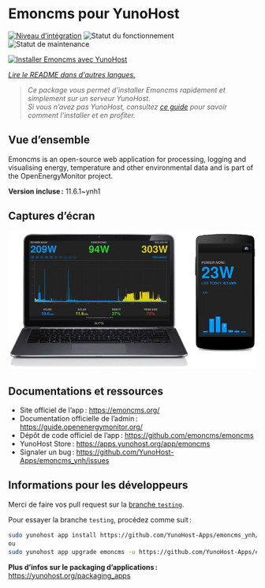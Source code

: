 <!--
Nota bene : ce README est automatiquement généré par <https://github.com/YunoHost/apps/tree/master/tools/readme_generator>
Il NE doit PAS être modifié à la main.
-->

# Emoncms pour YunoHost

[![Niveau d’intégration](https://dash.yunohost.org/integration/emoncms.svg)](https://ci-apps.yunohost.org/ci/apps/emoncms/) ![Statut du fonctionnement](https://ci-apps.yunohost.org/ci/badges/emoncms.status.svg) ![Statut de maintenance](https://ci-apps.yunohost.org/ci/badges/emoncms.maintain.svg)

[![Installer Emoncms avec YunoHost](https://install-app.yunohost.org/install-with-yunohost.svg)](https://install-app.yunohost.org/?app=emoncms)

*[Lire le README dans d'autres langues.](./ALL_README.md)*

> *Ce package vous permet d’installer Emoncms rapidement et simplement sur un serveur YunoHost.*  
> *Si vous n’avez pas YunoHost, consultez [ce guide](https://yunohost.org/install) pour savoir comment l’installer et en profiter.*

## Vue d’ensemble

Emoncms is an open-source web application for processing, logging and visualising energy, temperature and other environmental data and is part of the OpenEnergyMonitor project.


**Version incluse :** 11.6.1~ynh1

## Captures d’écran

![Capture d’écran de Emoncms](./doc/screenshots/emoncms_graphic.png)

## Documentations et ressources

- Site officiel de l’app : <https://emoncms.org/>
- Documentation officielle de l’admin : <https://guide.openenergymonitor.org/>
- Dépôt de code officiel de l’app : <https://github.com/emoncms/emoncms>
- YunoHost Store : <https://apps.yunohost.org/app/emoncms>
- Signaler un bug : <https://github.com/YunoHost-Apps/emoncms_ynh/issues>

## Informations pour les développeurs

Merci de faire vos pull request sur la [branche `testing`](https://github.com/YunoHost-Apps/emoncms_ynh/tree/testing).

Pour essayer la branche `testing`, procédez comme suit :

```bash
sudo yunohost app install https://github.com/YunoHost-Apps/emoncms_ynh/tree/testing --debug
ou
sudo yunohost app upgrade emoncms -u https://github.com/YunoHost-Apps/emoncms_ynh/tree/testing --debug
```

**Plus d’infos sur le packaging d’applications :** <https://yunohost.org/packaging_apps>
